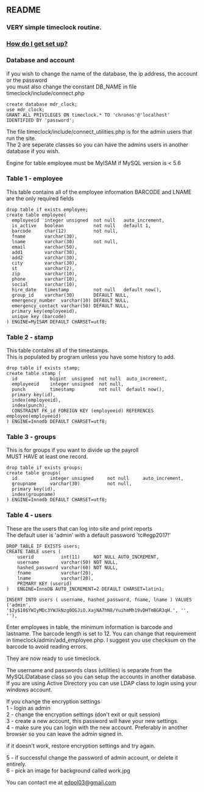 ## README
### VERY simple timeclock routine.

### <u>How do I get set up?</u>  

### Database and account
if you wish to change the name of the database, the ip address, the account or the password  
you must also change the constant DB_NAME in file timeclock/include/connect.php
``` 
create database mdr_clock;
use mdr_clock;
GRANT ALL PRIVILEGES ON timeclock.* TO 'chronos'@'localhost' IDENTIFIED BY 'password';
```
The file timeclock/include/connect_utilities.php is for the admin users that run the site.  
The 2 are seperate classes so you can have the admins users in another database if you wish.  

Engine for table employee must be MyISAM if MySQL version is < 5.6  

### Table 1 - employee  
This table contains all of the employee information
BARCODE and LNAME are the only required fields

````
drop table if exists employee;
create table employee(
  employeeid  integer unsigned  not null   auto_increment,
  is_active   boolean           not null   default 1,
  barcode     char(12)          not null,
  fname       varchar(30),
  lname       varchar(30)       not null,
  email       varchar(50),
  add1        varchar(30),
  add2        varchar(30),
  city        varchar(30),
  st          varchar(2),
  zip         varchar(10),
  phone       varchar(10),
  social      varchar(10),
  hire_date   timestamp         not null   default now(),
  group_id    varchar(30)       DEFAULT NULL,
  emergency_number  varchar(10) DEFAULT NULL,
  emergency_contact varchar(50) DEFAULT NULL,
  primary key(employeeid),
  unique key (barcode)
) ENGINE=MyISAM DEFAULT CHARSET=utf8;
````

### Table 2 - stamp
This table contains all of the timestamps.  
This is populated by program unless you have some history to add.  
```
drop table if exists stamp;
create table stamp (
  id            bigint  unsigned  not null  auto_increment,
  employeeid    integer unsigned  not null,
  punch         timestamp         not null  default now(),
  primary key(id),
  index(employeeid),
  index(punch),
  CONSTRAINT FK_id FOREIGN KEY (employeeid) REFERENCES employee(employeeid) 
) ENGINE=Innodb DEFAULT CHARSET=utf8;
```

### Table 3 - groups
This is for groups if you want to divide up the payroll  
MUST HAVE at least one record.  
```
drop table if exists groups;
create table groups(
  id            integer unsigned     not null     auto_increment,
  groupname     varchar(30)          not null,
  primary key(id),
  index(groupname)
) ENGINE=Innodb DEFAULT CHARSET=utf8;
``` 

### Table 4 - users
These are the users that can log into site and print reports  
The default user is 'admin' with a default password 'tc#egp2017!'   
```
DROP TABLE IF EXISTS users;
CREATE TABLE users (
	userid          int(11)     NOT NULL AUTO_INCREMENT,
	username        varchar(50) NOT NULL,
	hashed_password varchar(60) NOT NULL,
	fname           varchar(20),
	lname           varchar(20),
	PRIMARY KEY (userid)
)	ENGINE=InnoDB AUTO_INCREMENT=2 DEFAULT CHARSET=latin1;

INSERT INTO users ( username, hashed_password, fname, lname ) VALUES 
('admin', '$2y$10$YWIyMDc3YWJkNzg0OGJiO.XajNA7hN8/YuihmMh19vDHTmBGR3qH.', '',       ''), 
```

Enter employees in table, the minimum information is barcode and lastname.
The barcode length is set to 12. You can change that requirement in timeclock/admin/add_employee.php.
I suggest you use checksum on the barcode to avoid reading errors.  

They are now ready to use timeclock.    

The username and passwords class (utilities) is separate from the MySQLiDatabase class 
so you can setup the accounts in another database.
If you are using Active Directory you can use LDAP class to login using your windows account.

If you change the encryption settings  
1 - login as admin  
2 - change the encryption settings (don't exit or quit session)  
3 - create a new account, this password will have your new settings.  
4 - make sure you can login with the new account.  Preferably in another browser so you can leave the admin signed in.  

if it doesn't work, restore encryption settings and try again.  

5 - if successful change the password of admin account, or delete it entirely.  
6 - pick an image for background called work.jpg  

You can contact me at edpol03@gmail.com


